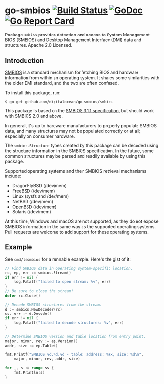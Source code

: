 go-smbios [![Build Status](https://travis-ci.org/digitalocean/go-smbios.svg?branch=master)](https://travis-ci.org/digitalocean/go-smbios) [![GoDoc](https://godoc.org/github.com/digitalocean/go-smbios/smbios?status.svg)](https://godoc.org/github.com/digitalocean/go-smbios/smbios) [![Go Report Card](https://goreportcard.com/badge/github.com/digitalocean/go-smbios)](https://goreportcard.com/report/github.com/digitalocean/go-smbios)
=========

Package `smbios` provides detection and access to System Management BIOS (SMBIOS)
and Desktop Management Interface (DMI) data and structures.  Apache 2.0 Licensed.

Introduction
------------

[SMBIOS](https://en.wikipedia.org/wiki/System_Management_BIOS) is a standard
mechanism for fetching BIOS and hardware information from within an operating
system.  It shares some similarities with the older DMI standard, and the two are
often confused.

To install this package, run:

```
$ go get github.com/digitalocean/go-smbios/smbios
```

This package is based on the [SMBIOS 3.1.1 specification](https://www.dmtf.org/sites/default/files/standards/documents/DSP0134_3.1.1.pdf),
but should work with SMBIOS 2.0 and above.

In general, it's up to hardware manufacturers to properly populate SMBIOS data,
and many structures may not be populated correctly or at all; especially on
consumer hardware.

The `smbios.Structure` types created by this package can be decoded using the
structure information in the SMBIOS specification.  In the future, some common
structures may be parsed and readily available by using this package.

Supported operating systems and their SMBIOS retrieval mechanisms include:

- DragonFlyBSD (/dev/mem)
- FreeBSD (/dev/mem)
- Linux (sysfs and /dev/mem)
- NetBSD (/dev/mem)
- OpenBSD (/dev/mem)
- Solaris (/dev/mem)

At this time, Windows and macOS are not supported, as they do not expose
SMBIOS information in the same way as the supported operating systems. Pull
requests are welcome to add support for these operating systems.

Example
-------

See `cmd/lssmbios` for a runnable example.  Here's the gist of it:

```go
// Find SMBIOS data in operating system-specific location.
rc, ep, err := smbios.Stream()
if err != nil {
	log.Fatalf("failed to open stream: %v", err)
}
// Be sure to close the stream!
defer rc.Close()

// Decode SMBIOS structures from the stream.
d := smbios.NewDecoder(rc)
ss, err := d.Decode()
if err != nil {
	log.Fatalf("failed to decode structures: %v", err)
}

// Determine SMBIOS version and table location from entry point.
major, minor, rev := ep.Version()
addr, size := ep.Table()

fmt.Printf("SMBIOS %d.%d.%d - table: address: %#x, size: %d\n",
	major, minor, rev, addr, size)

for _, s := range ss {
	fmt.Println(s)
}
```